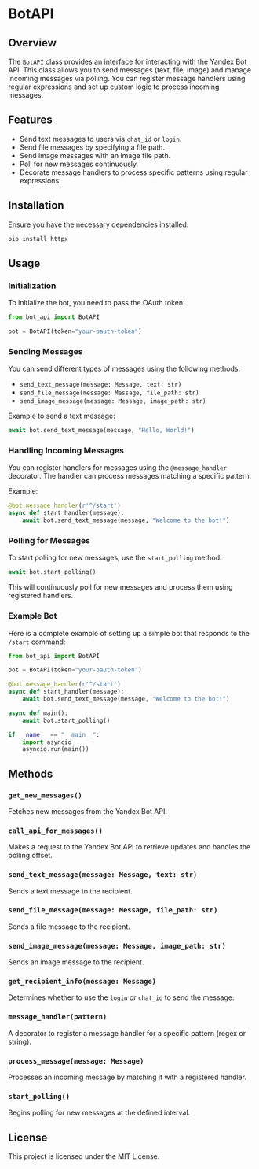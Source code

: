 # BotAPI

## Overview

The `BotAPI` class provides an interface for interacting with the Yandex Bot API. This class allows you to send messages (text, file, image) and manage incoming messages via polling. You can register message handlers using regular expressions and set up custom logic to process incoming messages.

## Features

- Send text messages to users via `chat_id` or `login`.
- Send file messages by specifying a file path.
- Send image messages with an image file path.
- Poll for new messages continuously.
- Decorate message handlers to process specific patterns using regular expressions.

## Installation

Ensure you have the necessary dependencies installed:

```bash
pip install httpx
```

## Usage

### Initialization

To initialize the bot, you need to pass the OAuth token:

```python
from bot_api import BotAPI

bot = BotAPI(token="your-oauth-token")
```

### Sending Messages

You can send different types of messages using the following methods:

- `send_text_message(message: Message, text: str)`
- `send_file_message(message: Message, file_path: str)`
- `send_image_message(message: Message, image_path: str)`

Example to send a text message:

```python
await bot.send_text_message(message, "Hello, World!")
```

### Handling Incoming Messages

You can register handlers for messages using the `@message_handler` decorator. The handler can process messages matching a specific pattern.

Example:

```python
@bot.message_handler(r'^/start')
async def start_handler(message):
    await bot.send_text_message(message, "Welcome to the bot!")
```

### Polling for Messages

To start polling for new messages, use the `start_polling` method:

```python
await bot.start_polling()
```

This will continuously poll for new messages and process them using registered handlers.

### Example Bot

Here is a complete example of setting up a simple bot that responds to the `/start` command:

```python
from bot_api import BotAPI

bot = BotAPI(token="your-oauth-token")

@bot.message_handler(r'^/start')
async def start_handler(message):
    await bot.send_text_message(message, "Welcome to the bot!")

async def main():
    await bot.start_polling()

if __name__ == "__main__":
    import asyncio
    asyncio.run(main())
```

## Methods

### `get_new_messages()`

Fetches new messages from the Yandex Bot API.

### `call_api_for_messages()`

Makes a request to the Yandex Bot API to retrieve updates and handles the polling offset.

### `send_text_message(message: Message, text: str)`

Sends a text message to the recipient.

### `send_file_message(message: Message, file_path: str)`

Sends a file message to the recipient.

### `send_image_message(message: Message, image_path: str)`

Sends an image message to the recipient.

### `get_recipient_info(message: Message)`

Determines whether to use the `login` or `chat_id` to send the message.

### `message_handler(pattern)`

A decorator to register a message handler for a specific pattern (regex or string).

### `process_message(message: Message)`

Processes an incoming message by matching it with a registered handler.

### `start_polling()`

Begins polling for new messages at the defined interval.

## License

This project is licensed under the MIT License.